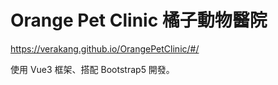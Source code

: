 # Orange Pet Clinic 橘子動物醫院

https://verakang.github.io/OrangePetClinic/#/

使用 Vue3 框架、搭配 Bootstrap5 開發。